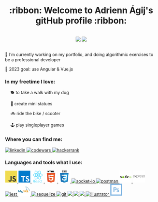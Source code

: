 
<h1 align="center">
    :ribbon: Welcome to Adrienn Ágij's gitHub profile :ribbon:
</h1>

<br/>

<div id="header" align="center">
<img src="https://lh3.googleusercontent.com/HsBpmb1OjwafONMwij-ZVnpmaBE6_KZDzt27LNeHkCEBWCwrvkwnUeQGr_cD5jnORAbmmhNn8To9QAL-qCSAZS1jJv9uVzGMG-Cvt5UGfdG7-xZhJ-VycUE4FCje8ePN1-5r9iwOvhKTA9vaT1lHLpdl_rU7D6WfSSqEnlRVkyHGV8SiMVcy5E3h9KiUJ8MzTNg0JALxgNmyz59ImT-Bv6yuW2tg5buLT_iSM8JJ-UH42S_5tAUzfEnTe6nB0pOZQvPebCcUANJnHzu-CenaEUQi4rDFOXZ0iI25f6-X_qbcDTpQ4RbScq3BwD47g0IjGK_QN_JfTJCyZVWwYE0ySVTqr3Hr2-IuLJ7I2G9iMLS2Ctv8EXeBeUgQpKzWG_2toLv0e6K2rCgMAHrgb6NAMv2Yrea-KRvsfTnt4VI6AEtoKfmfrlifMrixlXyJK4byUFS_a9EFNz3xGwVlRQQ7yKsdm4cBsVUo1hT8jEFgpVt7mCrNDGoYYA36reBTmaH-jw9xfNflDAlUEzsOueHRYnpVvnnvOvdVp9JLLbUHHog5wqOvV6NPAt0goNu20WFDvENl8expqc3tZgbzNhM7-8rmTXBL1zVx1pYIr3c4-XzUk0WMWKVDQK56xtlYjD4wC0wJFWL6j-p9Njh_pbb4CD02V8NPa0vLI7zXFdHC8q200S-ZipBDZVpvpb9Iz6SqtB1M1JUw5v7RQ2F9GBpAGim_ibi8or6egDhTnnOMLzT7MiIVfGe-xhxJfDCLd_C6r6GbLzuogCScikBc2-3obssDJc6peBOFTLNnKJId6uLQkHYhNy4CAuDsgl08hJ6o-BxyhaDZoaspqpQhRm9upTIZgmm4PAZXkGQm7RJnSBmMvDep865SXacBOyaoUelcyV1RUAlbXd7CKn2OlaMl6cMlZfjGR3iOuhKhIzXh3MYuveNfIE608BAhMMSNR44YgOdT0UZtk1pb8VO7yb_jBGzyrR53PvkclqPsphC8m88DIlrBrrKzHXBgPrgRdonx45uMyOejFuhO2yxnn6rm=s893-no?authuser=0" width="130"/>
  <img src="https://media.giphy.com/media/M9gbBd9nbDrOTu1Mqx/giphy.gif" width="100"/>
</div>

<br/>

🔭 I’m currently working on my portfolio, and doing algorithmic exercises to be a professional developer

:dart: 2023 goal: use Angular & Vue.js


### In my freetime I love: 

&emsp;  :dog2: to take a walk with my dog

&emsp;  :statue_of_liberty: create mini statues

&emsp;  :bike: ride the bike / scooter

&emsp;  :joystick: play singleplayer games

### Where you can find me:
<a href="https://www.linkedin.com/in/odrienn/">
  <img src="https://user-images.githubusercontent.com/108215852/225663081-11a5694f-b215-4591-b085-32510b2d2cac.png" alt="linkedin" width="40" height="40"/>
</a> 
<a href="https://www.codewars.com/users/odrienn">
  <img src="https://uploads-ssl.webflow.com/62e95dddfb380a0e61193e7d/6398cedc2829e880d31725a1_logo-black.png" alt="codewars" width="40" height="40"/>
</a>
<a href="https://www.hackerrank.com/agij_adrienn">
  <img src="https://friconix.com/png/fi-cnsuxx-hackerrank.png" alt="hackerrank" width="40" height="40"/>
</a>

### Languages and tools what I use:
<p align="left">
  <a href="https://developer.mozilla.org/en-US/docs/Web/JavaScript" target="_blank" rel="noreferrer">
    <img src="https://raw.githubusercontent.com/devicons/devicon/master/icons/javascript/javascript-original.svg" alt="javascript" width="40" height="40"/>     </a>
  <a href="https://www.typescriptlang.org/" target="_blank" rel="noreferrer">
    <img src="https://raw.githubusercontent.com/devicons/devicon/master/icons/typescript/typescript-original.svg" alt="typescript" width="40" height="40"/> 
  </a>
  <a href="https://reactjs.org/" target="_blank" rel="noreferrer">
    <img src="https://raw.githubusercontent.com/devicons/devicon/master/icons/react/react-original-wordmark.svg" alt="react" width="40" height="40"/>
  </a>
  <a href="https://www.w3.org/html/" target="_blank" rel="noreferrer">
    <img src="https://raw.githubusercontent.com/devicons/devicon/master/icons/html5/html5-original-wordmark.svg" alt="html5" width="40" height="40"/>
  </a>
  <a href="https://www.w3schools.com/css/" target="_blank" rel="noreferrer">
    <img src="https://raw.githubusercontent.com/devicons/devicon/master/icons/css3/css3-original-wordmark.svg" alt="css3" width="40" height="40"/>
  </a>
  <a href="https://socket.io/" target="_blank" rel="noreferrer">
    <img src="https://upload.wikimedia.org/wikipedia/commons/thumb/9/96/Socket-io.svg/1200px-Socket-io.svg.png" alt="socket-io" width="40" height="40"/>
  </a>
  <a href="https://postman.com" target="_blank" rel="noreferrer">
    <img src="https://www.vectorlogo.zone/logos/getpostman/getpostman-icon.svg" alt="postman" width="40" height="40"/>
  </a>
  <a href="https://nodejs.org" target="_blank" rel="noreferrer">
    <img src="https://raw.githubusercontent.com/devicons/devicon/master/icons/nodejs/nodejs-original-wordmark.svg" alt="nodejs" width="40" height="40"/>
  </a>
  <a href="https://expressjs.com" target="_blank" rel="noreferrer">
    <img src="https://raw.githubusercontent.com/devicons/devicon/master/icons/express/express-original-wordmark.svg" alt="express" width="40" height="40"/> 
  </a>
  <a href="https://jestjs.io" target="_blank" rel="noreferrer">
    <img src="https://www.vectorlogo.zone/logos/jestjsio/jestjsio-icon.svg" alt="jest" width="40" height="40"/>
  </a>
  <a href="https://www.mysql.com/" target="_blank" rel="noreferrer">
    <img src="https://raw.githubusercontent.com/devicons/devicon/master/icons/mysql/mysql-original-wordmark.svg" alt="mysql" width="40" height="40"/>
  </a>
  <a href="https://sequelize.org/" target="_blank" rel="noreferrer">
    <img src="https://seeklogo.com/images/S/sequelize-logo-9A5075DB9F-seeklogo.com.png" alt="sequelize" width="40" height="40"/>
  </a>
  <a href="https://git-scm.com/" target="_blank" rel="noreferrer">
    <img src="https://www.vectorlogo.zone/logos/git-scm/git-scm-icon.svg" alt="git" width="40" height="40"/>
  </a>
  <a href="https://jwt.io/" target="_blank" rel="noreferrer">
    <img height=40 src="https://vegibit.com/wp-content/uploads/2018/07/JSON-Web-Token-Authentication-With-Node.png"/>
  </a>
  <a href="https://github.com/" target="_blank" rel="noreferrer">
    <img height=40 src="https://cdn.jsdelivr.net/gh/devicons/devicon/icons/github/github-original.svg"/>
  </a>
  <a href="https://www.canva.com/" target="_blank" rel="noreferrer">
  <img height=40 src="https://cdn.jsdelivr.net/gh/devicons/devicon/icons/canva/canva-original.svg"/>
  </a>
  <a href="https://www.adobe.com/in/products/illustrator.html" target="_blank" rel="noreferrer">
    <img src="https://www.vectorlogo.zone/logos/adobe_illustrator/adobe_illustrator-icon.svg" alt="illustrator" width="40" height="40"/>
  </a>
  <a href="https://www.photoshop.com/en" target="_blank" rel="noreferrer">
    <img src="https://raw.githubusercontent.com/devicons/devicon/master/icons/photoshop/photoshop-line.svg" alt="photoshop" width="40" height="40"/>
  </a>
</p>
